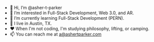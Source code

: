 - 👋 Hi, I’m @asher-t-parker
- 👀 I’m interested in Full-Stack Development, Web 3.0, and AR.
- 🌱 I’m currently learning Full-Stack Development (PERN).
- 🏡 I live in Austin, TX.
- ❤️ When I'm not coding, I'm studying philosophy, lifting, or camping.
- 📫 You can reach me at a@ashertparker.com


